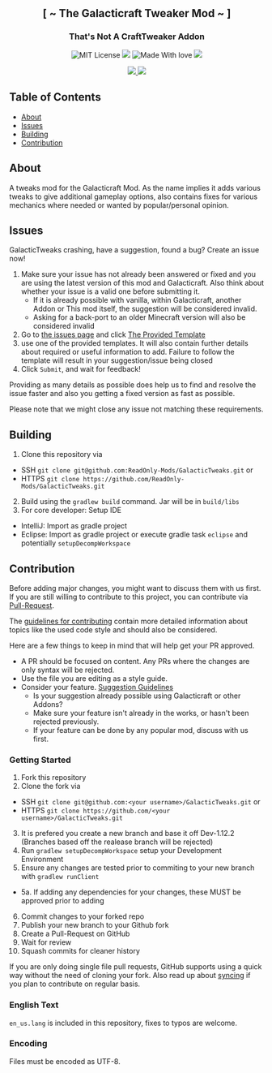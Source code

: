 
<h1 align="center">
  <br>
  <img src="https://i.imgur.com/ucMiR5q.png" alt="">
</h1>



<h2 align="center">[ ~ The Galacticraft Tweaker Mod ~ ]</h2>
<h3 align="center">That's Not A CraftTweaker Addon</h3>

<p align="center">
    <a href="https://github.com/ReadOnly-Mods/GalacticTweaks/blob/dev-1.12.2/LICENSE"></a>
    <img src="https://badgen.net/github/license/micromatch/micromatch"
         alt="MIT License">
    <a href=""></a>
    <img src="https://img.shields.io/github/v/release/ReadOnly-Mods/GalacticTweaks?style=flat-square&label=Release">
    <a href=""></a>
    <img src="https://badgen.net/badge/Made%20With/Love/pink"
         alt="Made With love">
   <img src="https://badgen.net/badge/Edited%20With/weed/green">
</p>
<p align="center">
<a href="https://www.curseforge.com/minecraft/mc-mods/galactictweaks">
<img src="http://cf.way2muchnoise.eu/full_galactictweaks_downloads.svg">
<a href="https://www.curseforge.com/minecraft/mc-mods/galactictweaks">
<img src="http://cf.way2muchnoise.eu/versions/galactictweaks.svg">
</p></a>

## Table of Contents

* [About](#about)
* [Issues](#issues)
* [Building](#building)
* [Contribution](#contribution)

## About

A tweaks mod for the Galacticraft Mod. As the name implies it adds various tweaks to give additional gameplay options, also contains fixes for various mechanics where needed or wanted by popular/personal opinion.

## Issues

GalacticTweaks crashing, have a suggestion, found a bug?  Create an issue now!

1. Make sure your issue has not already been answered or fixed and you are using the latest version of this mod and Galacticraft. Also think about whether your issue is a valid one before submitting it.
    * If it is already possible with vanilla, within Galacticraft, another Addon or This mod itself, the suggestion will be considered invalid.
    * Asking for a back-port to an older Minecraft version will also be considered invalid
2. Go to [the issues page](https://github.com/ReadOnly-Mods/GalacticTweaks/issues) and click [The Provided Template](https://github.com/ReadOnly-Mods/GalacticTweaks/issues/new/choose)
3. use one of the provided templates. It will also contain further details about required or useful information to add. Failure to follow the template will result in your suggestion/issue being closed
4. Click `Submit`, and wait for feedback!

Providing as many details as possible does help us to find and resolve the issue faster and also you getting a fixed version as fast as possible.

Please note that we might close any issue not matching these requirements.

## Building

1. Clone this repository via 
  - SSH `git clone git@github.com:ReadOnly-Mods/GalacticTweaks.git` or 
  - HTTPS `git clone https://github.com/ReadOnly-Mods/GalacticTweaks.git`
2. Build using the `gradlew build` command. Jar will be in `build/libs`
3. For core developer: Setup IDE
  - IntelliJ: Import as gradle project
  - Eclipse: Import as gradle project or execute gradle task `eclipse` and potentially `setupDecompWorkspace`

## Contribution

Before adding major changes, you might want to discuss them with us first.
If you are still willing to contribute to this project, you can contribute via [Pull-Request](https://help.github.com/articles/creating-a-pull-request).

The [guidelines for contributing](https://github.com/ReadOnly-Mods/GalacticTweaks/blob/dev-1.12.2/CONTRIBUTING.md) contain more detailed information about topics like the used code style and should also be considered.

Here are a few things to keep in mind that will help get your PR approved.

* A PR should be focused on content. Any PRs where the changes are only syntax will be rejected.
* Use the file you are editing as a style guide.
* Consider your feature. [Suggestion Guidelines](http://ae-mod.info/Suggestion-Guidelines/)
  - Is your suggestion already possible using Galacticraft or other Addons?
  - Make sure your feature isn't already in the works, or hasn't been rejected previously.
  - If your feature can be done by any popular mod, discuss with us first.

### Getting Started

1. Fork this repository
2. Clone the fork via
  * SSH `git clone git@github.com:<your username>/GalacticTweaks.git` or 
  * HTTPS `git clone https://github.com/<your username>/GalacticTweaks.git`
3. It is prefered you create a new branch and base it off Dev-1.12.2 (Branches based off the realease branch will be rejected)
4. Run `gradlew setupDecompWorkspace` setup your Development Environment
5. Ensure any changes are tested prior to commiting to your new branch with `gradlew runClient`
 - 5a. If adding any dependencies for your changes, these MUST be approved prior to adding
6. Commit changes to your forked repo
7. Publish your new branch to your Github fork
8. Create a Pull-Request on GitHub
9. Wait for review
10. Squash commits for cleaner history

If you are only doing single file pull requests, GitHub supports using a quick way without the need of cloning your fork. Also read up about [syncing](https://help.github.com/articles/syncing-a-fork) if you plan to contribute on regular basis.

### English Text

`en_us.lang` is included in this repository, fixes to typos are welcome.

### Encoding

Files must be encoded as UTF-8.
